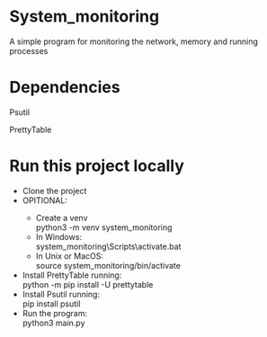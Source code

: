 # System_monitoring

<p> A simple program for monitoring the network, memory and running processes </p>

# Dependencies

<p> Psutil </p>
<p> PrettyTable</p>

# Run this project locally

<ul>
  <li> Clone the project </li>
  <li> OPITIONAL: </li>
  <ul>
    <li> Create a venv </li>
     python3 -m venv system_monitoring
    <li> In Windows:</li>
    system_monitoring\Scripts\activate.bat 
    <li> In Unix or MacOS:</li>
    source system_monitoring/bin/activate
  </ul>
  <li>Install PrettyTable running:</li>
    python -m pip install -U prettytable 
  <li>Install Psutil running: </li>
   pip install psutil
  <li>Run the program: </li>
   python3 main.py
</ul>
